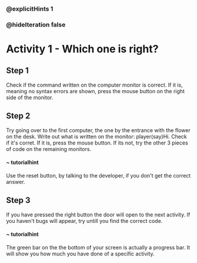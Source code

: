 ### @explicitHints 1
### @hideIteration false

# Activity 1 - Which one is right?


## Step 1
Check if the command written on the computer monitor is correct. If it is, meaning no syntax errors are shown, press the mouse button on the right side of the monitor.  

## Step 2
Try going over to the first computer, the one by the entrance with the flower on the desk. Write out what is written on the monitor: player(say)Hi. 
Check if it's corret. If it is, press the mouse button. If its not, try the other 3 pieces of code on the remaining monitors. 

#### ~ tutorialhint 
Use the reset button, by talking to the developer, if you don't get the correct answer. 

## Step 3 
If you have pressed the right button the door will open to the next activity. If you haven't bugs will appear, try untill you find the correct code. 

#### ~ tutorialhint 
The green bar on the the bottom of your screen is actually a progress bar. It will show you how much you have done of a specific activity. 